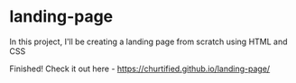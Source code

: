 # landing-page

In this project, I'll be creating a landing page from scratch using HTML and CSS

Finished! Check it out here - https://churtified.github.io/landing-page/
